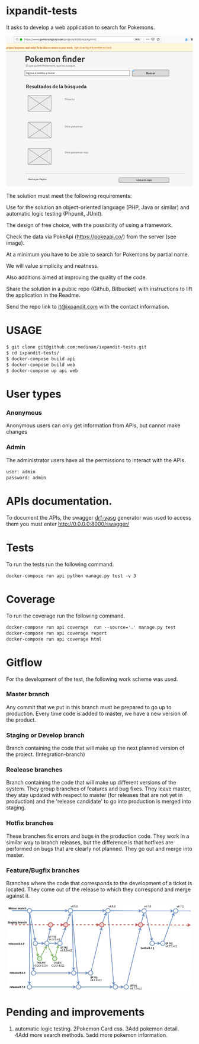 # ixpandit-tests
It asks to develop a web application to search for Pokemons.

![gitflow!](./docs/img/mockup.png "mockup")

The solution must meet the following requirements:

Use for the solution an object-oriented language (PHP, Java or similar) and automatic logic testing (Phpunit, JUnit).

The design of free choice, with the possibility of using a framework.

Check the data via PokeApi (https://pokeapi.co/) from the server (see image).

At a minimum you have to be able to search for Pokemons by partial name.

We will value simplicity and neatness. 

Also additions aimed at improving the quality of the code.

Share the solution in a public repo (Github, Bitbucket) with instructions to 
lift the application in the Readme. 

Send the repo link to it@ixpandit.com with the contact information.

# USAGE

```
$ git clone git@github.com:medinan/ixpandit-tests.git
$ cd ixpandit-tests/
$ docker-compose build api
$ docker-compose build web
$ docker-compose up api web

```

# User types

### Anonymous
Anonymous users can only get information from APIs, but cannot make changes

### Admin
The administrator users have all the permissions to interact with the APIs.

```commandline
user: admin
password: admin
```

# APIs documentation.
To document the APIs, the swagger [drf-yasg](https://drf-yasg.readthedocs.io/en/stable/) generator was used to access them you must enter http://0.0.0.0:8000/swagger/

# Tests
To run the tests run the following command.
```commandline
docker-compose run api python manage.py test -v 3
```

# Coverage
To run the coverage run the following command.

```commandline
docker-compose run api coverage  run --source='.' manage.py test
docker-compose run api coverage report
docker-compose run api coverage html
```

# Gitflow
For the development of the test, the following work scheme was used.

### Master branch
Any commit that we put in this branch must be prepared to go up to production.
Every time code is added to master, we have a new version of the product.

### Staging or Develop branch
Branch containing the code that will make up the next planned version of the project. (Integration-branch)

### Realease branches
Branch containing the code that will make up different versions of the system. 
They group branches of features and bug fixes. They leave master, 
they stay updated with respect to master (for releases that are not yet in production) 
and the 'release candidate' to go into production is merged into staging.

### Hotfix branches
These branches fix errors and bugs in the production code.
They work in a similar way to branch releases, but the difference is that 
hotfixes are performed on bugs that are clearly not planned. They go out and merge 
into master.

### Feature/Bugfix branches
Branches where the code that corresponds to the development of a ticket is located. 
They come out of the release to which they correspond and merge against it.

![gitflow!](./docs/img/gitflow.png "gitflow")

# Pending and improvements

1. automatic logic testing.
2Pokemon Card css.
3Add pokemon detail.
4Add more search methods.
5add more pokemon information.



